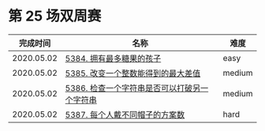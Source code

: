 # 第 25 场双周赛

**完成时间**|**名称**|**难度**
------------|--------|------------
2020.05.02|[5384. 拥有最多糖果的孩子](./5384.%20拥有最多糖果的孩子)|easy
2020.05.02|[5385. 改变一个整数能得到的最大差值](./5385.%20改变一个整数能得到的最大差值)|medium
2020.05.02|[5386. 检查一个字符串是否可以打破另一个字符串](./5386.%20检查一个字符串是否可以打破另一个字符串)|medium
2020.05.02|[5387. 每个人戴不同帽子的方案数](./5387.%20每个人戴不同帽子的方案数)|hard
